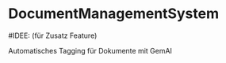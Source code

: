 # DocumentManagementSystem

#IDEE: (für Zusatz Feature)

Automatisches Tagging für Dokumente mit GemAI
